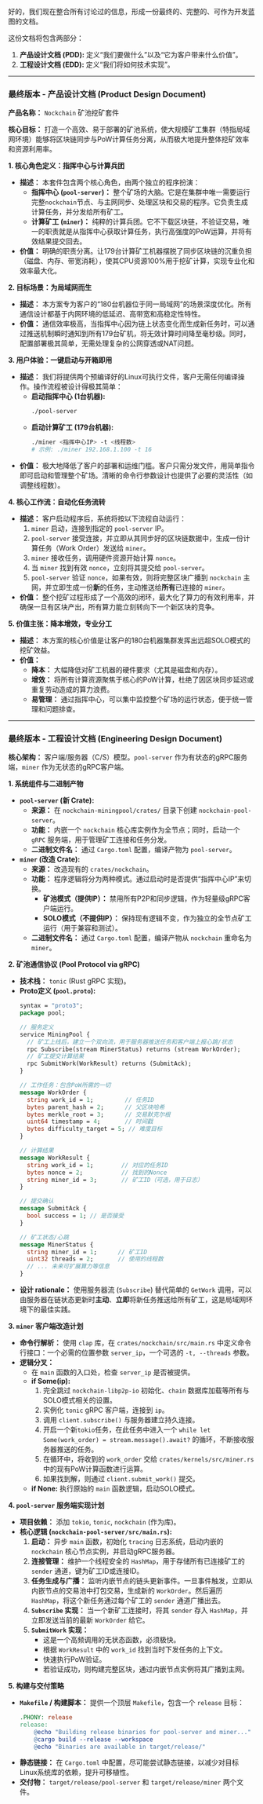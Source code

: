 好的，我们现在整合所有讨论过的信息，形成一份最终的、完整的、可作为开发蓝图的文档。

这份文档将包含两部分：
1.  **产品设计文档 (PDD):** 定义“我们要做什么”以及“它为客户带来什么价值”。
2.  **工程设计文档 (EDD):** 定义“我们将如何技术实现”。

---

### **最终版本 - 产品设计文档 (Product Design Document)**

**产品名称：** `Nockchain` 矿池挖矿套件

**核心目标：** 打造一个高效、易于部署的矿池系统，使大规模矿工集群（特指局域网环境）能够将区块链同步与PoW计算任务分离，从而极大地提升整体挖矿效率和资源利用率。

**1. 核心角色定义：指挥中心与计算兵团**
*   **描述：** 本套件包含两个核心角色，由两个独立的程序扮演：
    *   **指挥中心 (`pool-server`)：** 整个矿场的大脑。它是在集群中唯一需要运行完整`nockchain`节点、与主网同步、处理区块和交易的程序。它负责生成计算任务，并分发给所有矿工。
    *   **计算矿工 (`miner`)：** 纯粹的计算兵团。它不下载区块链，不验证交易，唯一的职责就是从指挥中心获取计算任务，执行高强度的PoW运算，并将有效结果提交回去。
*   **价值：** 明确的职责分离。让179台计算矿工机器摆脱了同步区块链的沉重负担（磁盘、内存、带宽消耗），使其CPU资源100%用于挖矿计算，实现专业化和效率最大化。

**2. 目标场景：为局域网而生**
*   **描述：** 本方案专为客户的“180台机器位于同一局域网”的场景深度优化。所有通信设计都基于内网环境的低延迟、高带宽和高稳定性特性。
*   **价值：** 通信效率极高，当指挥中心因为链上状态变化而生成新任务时，可以通过推送机制瞬时通知到所有179台矿机，将无效计算时间降至毫秒级。同时，配置部署极其简单，无需处理复杂的公网穿透或NAT问题。

**3. 用户体验：一键启动与开箱即用**
*   **描述：** 我们将提供两个预编译好的Linux可执行文件，客户无需任何编译操作。操作流程被设计得极其简单：
    *   **启动指挥中心 (1台机器):**
        ```bash
        ./pool-server
        ```
    *   **启动计算矿工 (179台机器):**
        ```bash
        ./miner <指挥中心IP> -t <线程数>
        # 示例: ./miner 192.168.1.100 -t 16
        ```
*   **价值：** 极大地降低了客户的部署和运维门槛。客户只需分发文件，用简单指令即可启动和管理整个矿场。清晰的命令行参数设计也提供了必要的灵活性（如调整线程数）。

**4. 核心工作流：自动化任务流转**
*   **描述：** 客户启动程序后，系统将按以下流程自动运行：
    1.  `miner` 启动，连接到指定的 `pool-server` IP。
    2.  `pool-server` 接受连接，并立即从其同步好的区块链数据中，生成一份计算任务（Work Order）发送给 `miner`。
    3.  `miner` 接收任务，调用硬件资源开始计算 `nonce`。
    4.  当 `miner` 找到有效 `nonce`，立刻将其提交给 `pool-server`。
    5.  `pool-server` 验证 `nonce`，如果有效，则将完整区块广播到 `nockchain` 主网，并立即生成一份**新**的任务，主动推送给**所有**已连接的 `miner`。
*   **价值：** 整个挖矿过程形成了一个高效的闭环，最大化了算力的有效利用率，并确保一旦有区块产出，所有算力能立刻转向下一个新区块的竞争。

**5. 价值主张：降本增效，专业分工**
*   **描述：** 本方案的核心价值是让客户的180台机器集群发挥出远超SOLO模式的挖矿效益。
*   **价值：**
    *   **降本：** 大幅降低对矿工机器的硬件要求（尤其是磁盘和内存）。
    *   **增效：** 将所有计算资源聚焦于核心的PoW计算，杜绝了因区块同步延迟或重复劳动造成的算力浪费。
    *   **易管理：** 通过指挥中心，可以集中监控整个矿场的运行状态，便于统一管理和问题排查。

---

### **最终版本 - 工程设计文档 (Engineering Design Document)**

**核心架构：** 客户端/服务器（C/S）模型。`pool-server` 作为有状态的gRPC服务端，`miner` 作为无状态的gRPC客户端。

**1. 系统组件与二进制产物**
*   **`pool-server` (新 Crate):**
    *   **来源：** 在 `nockchain-miningpool/crates/` 目录下创建 `nockchain-pool-server`。
    *   **功能：** 内嵌一个 `nockchain` 核心库实例作为全节点；同时，启动一个 `gRPC` 服务端，用于管理矿工连接和任务分发。
    *   **二进制文件名：** 通过 `Cargo.toml` 配置，编译产物为 `pool-server`。
*   **`miner` (改造 Crate):**
    *   **来源：** 改造现有的 `crates/nockchain`。
    *   **功能：** 程序逻辑将分为两种模式。通过启动时是否提供“指挥中心IP”来切换。
        *   **矿池模式（提供IP）：** 禁用所有P2P和同步逻辑，作为轻量级gRPC客户端运行。
        *   **SOLO模式（不提供IP）：** 保持现有逻辑不变，作为独立的全节点矿工运行（用于兼容和测试）。
    *   **二进制文件名：** 通过 `Cargo.toml` 配置，编译产物从 `nockchain` 重命名为 `miner`。

**2. 矿池通信协议 (Pool Protocol via gRPC)**
*   **技术栈：** `tonic` (Rust gRPC 实现)。
*   **Proto定义 (`pool.proto`):**
    ```protobuf
    syntax = "proto3";
    package pool;

    // 服务定义
    service MiningPool {
      // 矿工上线后，建立一个双向流，用于服务器推送任务和客户端上报心跳/状态
      rpc Subscribe(stream MinerStatus) returns (stream WorkOrder);
      // 矿工提交计算结果
      rpc SubmitWork(WorkResult) returns (SubmitAck);
    }

    // 工作任务：包含PoW所需的一切
    message WorkOrder {
      string work_id = 1;         // 任务ID
      bytes parent_hash = 2;      // 父区块哈希
      bytes merkle_root = 3;      // 交易默克尔根
      uint64 timestamp = 4;       // 时间戳
      bytes difficulty_target = 5; // 难度目标
    }

    // 计算结果
    message WorkResult {
      string work_id = 1;        // 对应的任务ID
      bytes nonce = 2;           // 找到的Nonce
      string miner_id = 3;       // 矿工ID（可选，用于日志）
    }

    // 提交确认
    message SubmitAck {
      bool success = 1; // 是否接受
    }

    // 矿工状态/心跳
    message MinerStatus {
      string miner_id = 1;      // 矿工ID
      uint32 threads = 2;       // 使用的线程数
      // ... 未来可扩展算力等信息
    }
    ```
*   **设计 rationale：** 使用服务器流 (`Subscribe`) 替代简单的 `GetWork` 调用，可以由服务器在链状态更新时**主动**、**立即**将新任务推送给所有矿工，这是局域网环境下的最佳实践。

**3. `miner` 客户端改造计划**
*   **命令行解析：** 使用 `clap` 库，在 `crates/nockchain/src/main.rs` 中定义命令行接口：一个必需的位置参数 `server_ip`，一个可选的 `-t, --threads` 参数。
*   **逻辑分叉：**
    *   在 `main` 函数的入口处，检查 `server_ip` 是否被提供。
    *   **if Some(ip):**
        1.  完全跳过 `nockchain-libp2p-io` 初始化、`chain` 数据库加载等所有与SOLO模式相关的设置。
        2.  实例化 `tonic` gRPC 客户端，连接到 `ip`。
        3.  调用 `client.subscribe()` 与服务器建立持久连接。
        4.  开启一个新`tokio`任务，在此任务中进入一个 `while let Some(work_order) = stream.message().await?` 的循环，不断接收服务器推送的任务。
        5.  在循环中，将收到的 `work_order` 交给 `crates/kernels/src/miner.rs` 中的现有PoW计算函数进行运算。
        6.  如果找到解，则通过 `client.submit_work()` 提交。
    *   **if None:** 执行原始的 `main` 函数逻辑，启动SOLO模式。

**4. `pool-server` 服务端实现计划**
*   **项目依赖：** 添加 `tokio`, `tonic`, `nockchain` (作为库)。
*   **核心逻辑 (`nockchain-pool-server/src/main.rs`):**
    1.  **启动：** 异步 `main` 函数，初始化 `tracing` 日志系统，启动内嵌的 `nockchain` 核心节点实例，并启动gRPC服务器。
    2.  **连接管理：** 维护一个线程安全的 `HashMap`，用于存储所有已连接矿工的 `sender` 通道，键为矿工ID或连接ID。
    3.  **任务生成与广播：** 监听内嵌节点的链头更新事件。一旦事件触发，立即从内嵌节点的交易池中打包交易，生成新的 `WorkOrder`。然后遍历 `HashMap`，将这个新任务通过每个矿工的 `sender` 通道广播出去。
    4.  **`Subscribe` 实现：** 当一个新矿工连接时，将其 `sender` 存入 `HashMap`，并立即发送当前的最新 `WorkOrder` 给它。
    5.  **`SubmitWork` 实现：**
        *   这是一个高频调用的无状态函数，必须极快。
        *   根据 `WorkResult` 中的 `work_id` 找到当时下发任务的上下文。
        *   快速执行PoW验证。
        *   若验证成功，则构建完整区块，通过内嵌节点实例将其广播到主网。

**5. 构建与交付策略**
*   **`Makefile` / 构建脚本：** 提供一个顶层 `Makefile`，包含一个 `release` 目标：
    ```makefile
    .PHONY: release
    release:
        @echo "Building release binaries for pool-server and miner..."
        @cargo build --release --workspace
        @echo "Binaries are available in target/release/"
    ```
*   **静态链接：** 在 `Cargo.toml` 中配置，尽可能尝试静态链接，以减少对目标Linux系统库的依赖，提升可移植性。
*   **交付物：** `target/release/pool-server` 和 `target/release/miner` 两个文件。